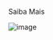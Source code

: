 Saiba Mais

![image](https://user-images.githubusercontent.com/100283238/188040078-5aee462f-5576-4ecb-b757-93aa88dd881a.png)
